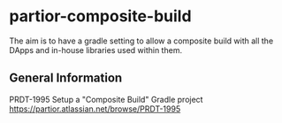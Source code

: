 # partior-composite-build
The aim is to have a gradle setting to allow a composite build with all the DApps and in-house libraries used within them. 
## General Information
PRDT-1995 Setup a "Composite Build" Gradle project  
https://partior.atlassian.net/browse/PRDT-1995 
